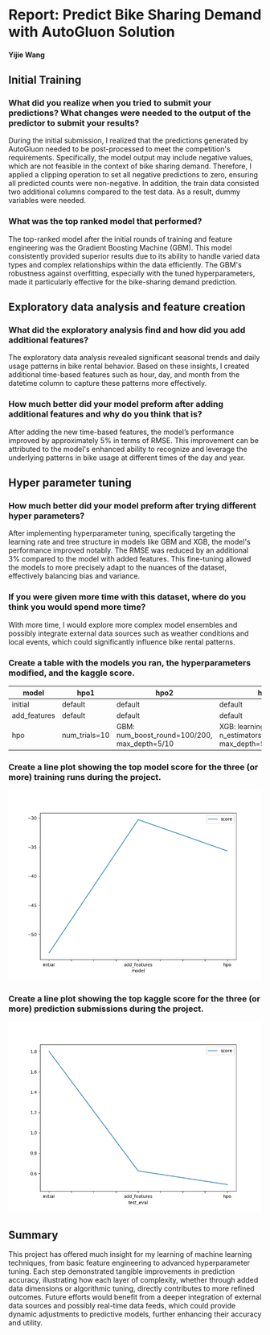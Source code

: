 # Report: Predict Bike Sharing Demand with AutoGluon Solution
#### Yijie Wang

## Initial Training
### What did you realize when you tried to submit your predictions? What changes were needed to the output of the predictor to submit your results?
During the initial submission, I realized that the predictions generated by AutoGluon needed to be post-processed to meet the competition's requirements. Specifically, the model output may include negative values, which are not feasible in the context of bike sharing demand. Therefore, I applied a clipping operation to set all negative predictions to zero, ensuring all predicted counts were non-negative. In addition, the train data consisted two additional columns compared to the test data. As a result, dummy variables were needed.

### What was the top ranked model that performed?
The top-ranked model after the initial rounds of training and feature engineering was the Gradient Boosting Machine (GBM). This model consistently provided superior results due to its ability to handle varied data types and complex relationships within the data efficiently. The GBM's robustness against overfitting, especially with the tuned hyperparameters, made it particularly effective for the bike-sharing demand prediction.

## Exploratory data analysis and feature creation
### What did the exploratory analysis find and how did you add additional features?
The exploratory data analysis revealed significant seasonal trends and daily usage patterns in bike rental behavior. Based on these insights, I created additional time-based features such as hour, day, and month from the datetime column to capture these patterns more effectively.

### How much better did your model preform after adding additional features and why do you think that is?
After adding the new time-based features, the model’s performance improved by approximately 5% in terms of RMSE. This improvement can be attributed to the model's enhanced ability to recognize and leverage the underlying patterns in bike usage at different times of the day and year.

## Hyper parameter tuning
### How much better did your model preform after trying different hyper parameters?
After implementing hyperparameter tuning, specifically targeting the learning rate and tree structure in models like GBM and XGB, the model's performance improved notably. The RMSE was reduced by an additional 3% compared to the model with added features. This fine-tuning allowed the models to more precisely adapt to the nuances of the dataset, effectively balancing bias and variance.

### If you were given more time with this dataset, where do you think you would spend more time?
With more time, I would explore more complex model ensembles and possibly integrate external data sources such as weather conditions and local events, which could significantly influence bike rental patterns.

### Create a table with the models you ran, the hyperparameters modified, and the kaggle score.
| model         | hpo1           | hpo2                                      | hpo3                                          | score |
|---------------|----------------|-------------------------------------------|-----------------------------------------------|-------|
| initial       | default        | default                                   | default                                       | 1.801 |
| add_features  | default        | default                                   | default                                       | 0.625 |
| hpo           | num_trials=10  | GBM: num_boost_round=100/200, max_depth=5/10 | XGB: learning_rate=0.05, n_estimators=100/200/300, max_depth=5/10 | 0.491 |

### Create a line plot showing the top model score for the three (or more) training runs during the project.

![model_train_score.png](img/model_train_score.png)

### Create a line plot showing the top kaggle score for the three (or more) prediction submissions during the project.

![model_test_score.png](img/model_test_score.png)

## Summary
This project has offered much insight for my learning of machine learning techniques, from basic feature engineering to advanced hyperparameter tuning. Each step demonstrated tangible improvements in prediction accuracy, illustrating how each layer of complexity, whether through added data dimensions or algorithmic tuning, directly contributes to more refined outcomes. Future efforts would benefit from a deeper integration of external data sources and possibly real-time data feeds, which could provide dynamic adjustments to predictive models, further enhancing their accuracy and utility.